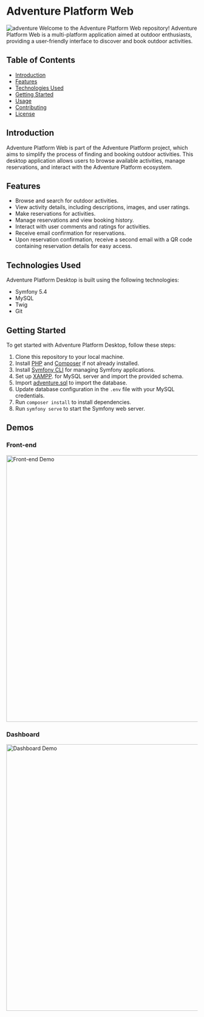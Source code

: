 # Adventure Platform Web
![adventure](https://github.com/mannai-omar/adventure-desktop/assets/73422595/5bbfa3dc-00c8-4bab-b983-012988486ebc)
Welcome to the Adventure Platform Web repository! Adventure Platform Web is a multi-platform application aimed at outdoor enthusiasts, providing a user-friendly interface to discover and book outdoor activities.

## Table of Contents

- [Introduction](#introduction)
- [Features](#features)
- [Technologies Used](#technologies-used)
- [Getting Started](#getting-started)
- [Usage](#usage)
- [Contributing](#contributing)
- [License](#license)

## Introduction

Adventure Platform Web is part of the Adventure Platform project, which aims to simplify the process of finding and booking outdoor activities. This desktop application allows users to browse available activities, manage reservations, and interact with the Adventure Platform ecosystem.

## Features

- Browse and search for outdoor activities.
- View activity details, including descriptions, images, and user ratings.
- Make reservations for activities.
- Manage reservations and view booking history.
- Interact with user comments and ratings for activities.
- Receive email confirmation for reservations.
- Upon reservation confirmation, receive a second email with a QR code containing reservation details for easy access.

## Technologies Used

Adventure Platform Desktop is built using the following technologies:

- Symfony 5.4
- MySQL
- Twig
- Git

## Getting Started

To get started with Adventure Platform Desktop, follow these steps:

1. Clone this repository to your local machine.
2. Install [PHP](https://www.php.net/downloads) and [Composer](https://getcomposer.org/download/) if not already installed.
3. Install [Symfony CLI](https://symfony.com/download) for managing Symfony applications.
4. Set up [XAMPP](https://www.apachefriends.org/index.html). for MySQL server and import the provided schema.
5. Import [adventure.sql](https://github.com/mannai-omar/adventure-desktop/blob/main/src/adventure.sql) to import the database.
6. Update database configuration in the `.env` file with your MySQL credentials.
7. Run `composer install` to install dependencies.
8. Run `symfony serve` to start the Symfony web server.


## Demos

### Front-end
<img src="https://github.com/mannai-omar/adventure-web/assets/73422595/a0bfcf93-44d6-43c1-944e-52cd52f69e55" alt="Front-end Demo" width="700">

### Dashboard
<img src="https://github.com/mannai-omar/adventure-web/assets/73422595/108f4272-175f-4c22-85ee-e55733e06299" alt="Dashboard Demo" width="700">


